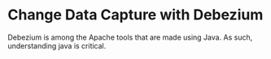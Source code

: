 # Change Data Capture with Debezium
Debezium is among the Apache tools that are made using Java. As such, understanding java is critical. 